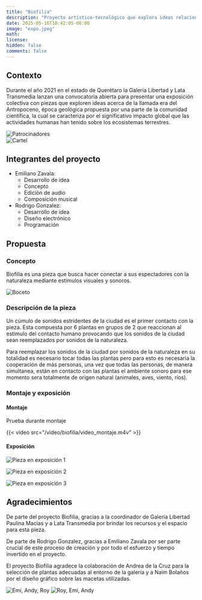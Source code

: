 ```yaml
---
title: "Biofilia"
description: "Proyecto artístico-tecnológico que explora ideas relacionadas al antropoceno"
date: 2025-05-16T10:42:05-06:00
image: "expo.jpeg"
math: 
license: 
hidden: false
comments: false 
---
```


## Contexto

Durante el año 2021 en el estado de Querétaro la Galería Libertad y Lata Transmedia
lanzan una convocatoria abierta para presentar una exposición colectiva con
piezas que exploren ideas acerca de la llamada era del Antropoceno, época
geológica propuesta por una parte de la comunidad científica, la cual se
caracteriza por el significativo impacto global que las actividades humanas
han tenido sobre los ecosistemas terrestres.

![Patrocinadores](sponsor.png)  
![Cartel](flyer.png)

## Integrantes del proyecto

- Emiliano Zavala:
  - Desarrollo de idea
  - Concepto
  - Edición de audio  
  - Composición musical
- Rodrigo Gonzalez:
  - Desarrollo de idea
  - Diseño electrónico
  - Programación
  
## Propuesta

### Concepto

Biofilia es una pieza que busca hacer conectar a sus espectadores con la
naturaleza mediante estímulos visuales y sonoros.

![Boceto](Boceto.png)

### Descripción de la pieza

Un cúmulo de sonidos estridentes de la ciudad es el primer contacto con la pieza.
Esta compuesta por 6 plantas en grupos de 2 que reaccionan al estimulo del contacto
humano provocando que los sonidos de la ciudad sean reemplazados por sonidos
de la naturaleza.  

Para reemplazar los sonidos de la ciudad por sonidos de la naturaleza en su totalidad
es necesario tocar todas las plantas pero para esto es necesaria la cooperación
de más personas, una vez que todas las personas, de manera simultanea, están en contacto
con las plantas el ambiente sonoro para ese momento sera totalmente de origen
natural (animales, aves, viento, ríos).

### Montaje y exposición

#### Montaje

Prueba durante montaje

{{< video src="/video/biofilia/video_montaje.m4v" >}}

#### Exposición

![Pieza en exposición 1](expo4.png)

![Pieza en exposición 2](expo3.png)

![Pieza en exposición 3](expo1.jpeg)

## Agradecimientos

De parte del proyecto Biofilia, gracias a la coordinador de Galeria Libertad
Paulina Macías y a Lata Transmedia por brindar los recursos y el espacio
para esta pieza.  

De parte de Rodrigo Gonzalez, gracias a Emiliano Zavala por ser parte crucial
de este proceso de creación y por todo el esfuerzo y tiempo invertido
en el proyecto.

El proyecto Biofilia agradece la colaboración de Andrea de la Cruz para la
selección de plantas adecuadas al entorno de la galería y a Naim Bolaños por
el diseño gráfico sobre las macetas utilizadas.

![Emi, Andy, Roy](team1.jpeg)
![Roy, Emi, Andy](team2.jpeg)
